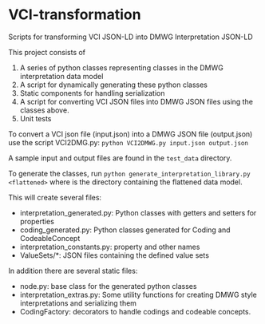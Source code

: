 # VCI-transformation
Scripts for transforming VCI JSON-LD into DMWG Interpretation JSON-LD

This project consists of 

1) A series of python classes representing classes in the DMWG interpretation data model
2) A script for dynamically generating these python classes 
3) Static components for handling serialization
4) A script for converting VCI JSON files into DMWG JSON files using the  classes above.
5) Unit tests


To convert a VCI json file (input.json) into a DMWG JSON file (output.json) use the script VCI2DMG.py:
```python VCI2DMWG.py input.json output.json```

A sample input and output files are found in the `test_data` directory.

To generate the classes, run
```python generate_interpretation_library.py <flattened>```
where <flattened> is the directory containing the flattened data model.  

This will create several files:
  * interpretation_generated.py: Python classes with getters and setters for properties
  * coding_generated.py: Python classes generated for Coding and CodeableConcept
  * interpretation_constants.py: property and other names
  * ValueSets/*: JSON files containing the defined value sets

In addition there are several static files:
  * node.py: base class for the generated python classes
  * interpretation_extras.py: Some utility functions for creating DMWG style interpretations and serializing them
  * CodingFactory: decorators to handle codings and codeable concepts.


